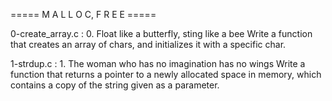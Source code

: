 ===== M A L L O C,  F R E E =====

0-create_array.c : 0. Float like a butterfly, sting like a bee
Write a function that creates an array of chars, and initializes it with a specific char. 

1-strdup.c : 1. The woman who has no imagination has no wings
Write a function that returns a pointer to a newly allocated space in memory, which contains a copy of the string given as a parameter.
